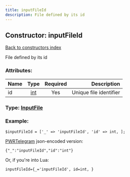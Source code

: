 ```yaml
---
title: inputFileId
description: File defined by its id
---
```

## Constructor: inputFileId  
[Back to constructors index](index.md)



File defined by its id

### Attributes:

| Name     |    Type       | Required | Description |
|----------|:-------------:|:--------:|------------:|
|id|[int](../types/int.md) | Yes|Unique file identifier|



### Type: [InputFile](../types/InputFile.md)


### Example:

```
$inputFileId = ['_' => 'inputFileId', 'id' => int, ];
```  

[PWRTelegram](https://pwrtelegram.xyz) json-encoded version:

```
{"_":"inputFileId","id":"int"}
```


Or, if you're into Lua:  


```
inputFileId={_='inputFileId', id=int, }

```


